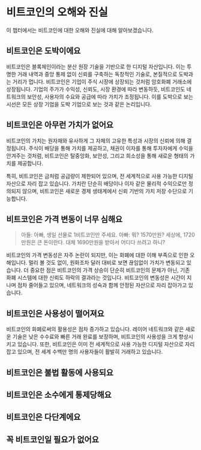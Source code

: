# 비트코인의 오해와 진실
이 챕터에서는 비트코인에 대한 오해와 진실에 대해 알아보겠습니다.

## 비트코인은 도박이에요
비트코인은 블록체인이라는 분산 원장 기술을 기반으로 한 디지털 자산입니다. 이는 투명한 거래 내역과 중앙 통제 없이 신뢰를 구축하는 독창적인 기술로, 본질적으로 도박과는 거리가 멉니다. 비트코인은 기업이 주식 시장에 상장되는 것처럼 암호화폐 거래소에 상장됩니다. 기업의 주가가 수익성, 신뢰도, 시장 환경에 따라 변동하듯, 비트코인도 네트워크의 보안성, 사용자의 수요와 공급에 따라 가치가 조정됩니다. 이를 도박으로 보는 시선은 모든 상장 기업을 도박 기업으로 보는 것과 같은 논리입니다.

## 비트코인은 아무런 가치가 없어요
비트코인의 가치는 원자재와 유사하게 그 자체의 고유한 특성과 시장의 신뢰에 의해 결정됩니다. 주식이 배당을 통해 가치를 제공하고, 채권이 이자를 통해 투자자에게 수익을 안겨주는 것처럼, 비트코인은 탈중앙화, 보안성, 그리고 희소성을 통해 새로운 형태의 가치를 제공합니다.

특히, 비트코인은 금처럼 공급량이 제한되어 있으며, 전 세계적으로 사용 가능한 디지털 자산으로 자리 잡고 있습니다. 가치란 단순히 배당이나 이자 같은 물리적 수익으로만 정의되지 않으며, 비트코인은 새로운 경제 생태계에서 신뢰 기반의 가치 저장 수단으로 기능합니다.

## 비트코인은 가격 변동이 너무 심해요
> 아들: 아빠, 생일 선물로 1비트코인만 주세요.
> 아빠: 뭐? 1570만원? 세상에, 1720만원은 큰 돈이란다. 대체 1690만원을 받아서 어디다 쓰려고 하니?

비트코인의 가격 변동성은 자주 논란이 되지만, 이는 화폐에 대한 이해 부족으로 인한 오해입니다. 멀리 볼 것도 없이, 원화조차 달러 대비로 보면 끊임없이 가치가 변동되고 있습니다.
더 중요한 점은 비트코인의 가격 상승이 단순히 비트코인의 문제가 아닌, 기존 화폐 시스템에 대한 신뢰도 하락의 결과라는 것입니다. 비트코인의 변동성은 시간이 지나며 점차 줄어들고 있으며, 네트워크의 성숙과 함께 안정된 자산으로 자리 잡아가고 있습니다.

## 비트코인은 사용성이 떨어져요
비트코인의 화폐로써의 활용성은 점차 증가하고 있습니다. 레이어 네트워크와 같은 새로운 기술은 낮은 수수료와 빠른 거래 완료를 보장하며, 비트코인의 사용성을 크게 향상시키고 있습니다. 또한, 비트코인은 이미 전 세계적으로 사용 가능한 디지털 자산으로 자리 잡고 있으며, 전 세계 수백만 명의 사용자들이 활발히 거래하고 있습니다.

## 비트코인은 불법 활동에 사용되요


## 비트코인은 소수에게 통제당해요


## 비트코인은 다단계에요


## 꼭 비트코인일 필요가 없어요
